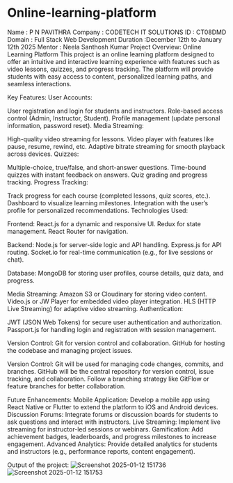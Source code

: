 # Online-learning-platform
Name : P N PAVITHRA
Company : CODETECH IT SOLUTIONS
ID : CT08DMD 
Domain : Full Stack Web Development
Duration :December 12th to January 12th 2025
Mentor : Neela Santhosh Kumar
Project Overview: Online Learning Platform
This project is an online learning platform designed to offer an intuitive and interactive learning experience with features such as video lessons, quizzes, and progress tracking. The platform will provide students with easy access to content, personalized learning paths, and seamless interactions.

Key Features:
User Accounts:

User registration and login for students and instructors.
Role-based access control (Admin, Instructor, Student).
Profile management (update personal information, password reset).
Media Streaming:

High-quality video streaming for lessons.
Video player with features like pause, resume, rewind, etc.
Adaptive bitrate streaming for smooth playback across devices.
Quizzes:

Multiple-choice, true/false, and short-answer questions.
Time-bound quizzes with instant feedback on answers.
Quiz grading and progress tracking.
Progress Tracking:

Track progress for each course (completed lessons, quiz scores, etc.).
Dashboard to visualize learning milestones.
Integration with the user’s profile for personalized recommendations.
Technologies Used:

Frontend:
React.js for a dynamic and responsive UI.
Redux for state management.
React Router for navigation.

Backend:
Node.js for server-side logic and API handling.
Express.js for API routing.
Socket.io for real-time communication (e.g., for live sessions or chat).

Database:
MongoDB for storing user profiles, course details, quiz data, and progress.

Media Streaming:
Amazon S3 or Cloudinary for storing video content.
Video.js or JW Player for embedded video player integration.
HLS (HTTP Live Streaming) for adaptive video streaming.
Authentication:

JWT (JSON Web Tokens) for secure user authentication and authorization.
Passport.js for handling login and registration with session management.

Version Control:
Git for version control and collaboration.
GitHub for hosting the codebase and managing project issues.

Version Control:
Git will be used for managing code changes, commits, and branches.
GitHub will be the central repository for version control, issue tracking, and collaboration.
Follow a branching strategy like GitFlow or feature branches for better collaboration.

Future Enhancements:
Mobile Application: Develop a mobile app using React Native or Flutter to extend the platform to iOS and Android devices.
Discussion Forums: Integrate forums or discussion boards for students to ask questions and interact with instructors.
Live Streaming: Implement live streaming for instructor-led sessions or webinars.
Gamification: Add achievement badges, leaderboards, and progress milestones to increase engagement.
Advanced Analytics: Provide detailed analytics for students and instructors (e.g., performance reports, content engagement).

Output of the project:
![Screenshot 2025-01-12 151736](https://github.com/user-attachments/assets/361bd8d4-7977-4631-96f7-6cee0e7bc277)
![Screenshot 2025-01-12 151753](https://github.com/user-attachments/assets/8661d34a-0940-400c-a8cc-eeb87ee3d8f4)
